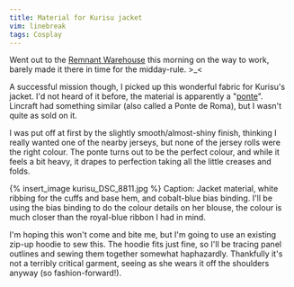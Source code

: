 ```yaml
---
title: Material for Kurisu jacket
vim: linebreak
tags: Cosplay
---
```


Went out to the [Remnant Warehouse](http://theremnantwarehouse.com.au/) this morning on the way to work, barely made it there in time for the midday-rule.  >_<

A successful mission though, I picked up this wonderful fabric for Kurisu's jacket. I'd not heard of it before, the material is apparently a "[ponte](http://janssewingroom.wordpress.com/2010/07/22/ponteponte-di-roma-knits/)". Lincraft had something similar (also called a Ponte de Roma), but I wasn't quite as sold on it.

I was put off at first by the slightly smooth/almost-shiny finish, thinking I really wanted one of the nearby jerseys, but none of the jersey rolls were the right colour. The ponte turns out to be the perfect colour, and while it feels a bit heavy, it drapes to perfection taking all the little creases and folds.

{% insert_image kurisu_DSC_8811.jpg %}
Caption: Jacket material, white ribbing for the cuffs and base hem, and cobalt-blue bias binding. I'll be using the bias binding to do the colour details on her blouse, the colour is much closer than the royal-blue ribbon I had in mind.

I'm hoping this won't come and bite me, but I'm going to use an existing zip-up hoodie to sew this. The hoodie fits just fine, so I'll be tracing panel outlines and sewing them together somewhat haphazardly. Thankfully it's not a terribly critical garment, seeing as she wears it off the shoulders anyway (so fashion-forward!).
